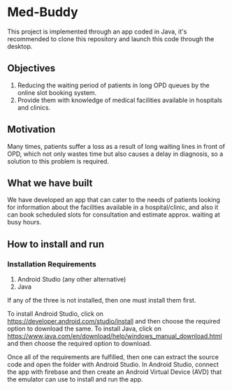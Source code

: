 # Med-Buddy
This project is implemented through an app coded in Java, it's recommended to clone this repository and launch this code through the desktop.

## Objectives
1. Reducing the waiting period of patients in long OPD queues by the online slot booking system.
2. Provide them with knowledge of medical facilities available in hospitals and clinics.

## Motivation
Many times, patients suffer a loss as a result of long waiting lines in front of OPD, which not only wastes time but also causes a delay in diagnosis, so a solution to this problem is required.

## What we have built
We have developed an app that can cater to the needs of patients looking for information about the facilities available in a hospital/clinic, and also it can book scheduled slots for consultation and estimate approx. waiting at busy hours. 

## How to install and run
### Installation Requirements
1. Android Studio (any other alternative)
2. Java

If any of the three is not installed, then one must install them first.

To install Android Studio, click on https://developer.android.com/studio/install and then choose the required option to download the same. To install Java, click on https://www.java.com/en/download/help/windows_manual_download.html and then choose the required option to download.  


Once all of the requirements are fulfilled, then one can extract the source code and open the folder with Android Studio. In Android Studio, connect the app with firebase and then create an Android Virtual Device (AVD) that the emulator can use to install and run the app.
